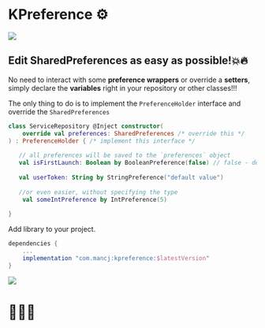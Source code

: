 # KPreference ⚙️
 <a href='https://bintray.com/mancj/maven/kpreference/_latestVersion'><img src='https://api.bintray.com/packages/mancj/maven/kpreference/images/download.svg'></a>


**Edit SharedPreferences as easy as possible!💥🔥**
---
No need to interact with some **preference wrappers** or override a **setters**, simply declare 
the **variables** right in your repository or other classes!!!

The only thing to do is to implement the `PreferenceHolder` 
interface and override the `SharedPreferences`

```kotlin
class ServiceRepository @Inject constructor(
    override val preferences: SharedPreferences /* override this */
) : PreferenceHolder { /* implement this interface */
   
   // all preferences will be saved to the `preferences` object 
   val isFirstLaunch: Boolean by BooleanPreference(false) // false - default value
  
   val userToken: String by StringPreference("default value")
   
   //or even easier, without specifying the type
    val someIntPreference by IntPreference(5)
    
}
```

Add library to your project. 
```gradle
dependencies {
    ...
    implementation "com.mancj:kpreference:$latestVersion"
}
```
<a href='https://bintray.com/mancj/maven/kpreference/_latestVersion'><img src='https://api.bintray.com/packages/mancj/maven/kpreference/images/download.svg'></a>

# 🤩🤩🤩
